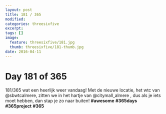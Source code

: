 ```yaml
---
layout: post
title: 181 / 365
modified:
categories: threesixfive
excerpt:
tags: []
image:
  feature: threesixfive/181.jpg
  thumb: threesixfive/181-thumb.jpg
date: 2016-04-11
---
```


# Day 181 of 365

181/365 wat een heerlijk weer vandaag! Met de nieuwe locatie, het wtc van @sbwtcalmere, zitten we in het hartje van @citymall_almere , dus als je iets moet hebben, dan stap je zo naar buiten! **\#awesome** **\#365days** **\#365project** **\#365**
